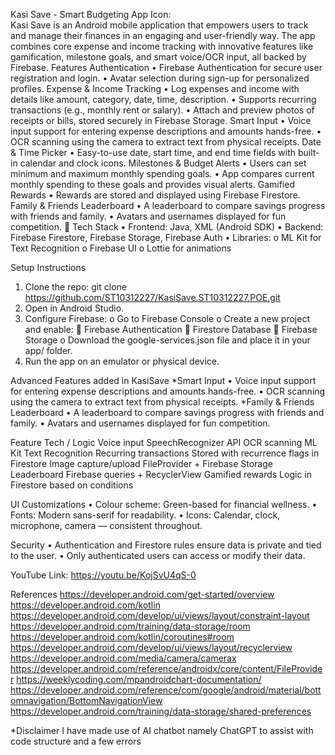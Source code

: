 Kasi Save - Smart Budgeting App
Icon:  
Kasi Save is an Android mobile application that empowers users to track and manage their finances in an engaging and user-friendly way. The app combines core expense and income tracking with innovative features like gamification, milestone goals, and smart voice/OCR input, all backed by Firebase.
Features
Authentication
•	Firebase Authentication for secure user registration and login.
•	Avatar selection during sign-up for personalized profiles.
Expense & Income Tracking
•	Log expenses and income with details like amount, category, date, time, description.
•	Supports recurring transactions (e.g., monthly rent or salary).
•	Attach and preview photos of receipts or bills, stored securely in Firebase Storage.
Smart Input
•	Voice input support for entering expense descriptions and amounts hands-free.
•	OCR scanning using the camera to extract text from physical receipts.
Date & Time Picker
•	Easy-to-use date, start time, and end time fields with built-in calendar and clock icons.
Milestones & Budget Alerts
•	Users can set minimum and maximum monthly spending goals.
•	App compares current monthly spending to these goals and provides visual alerts.
Gamified Rewards
•	Rewards are stored and displayed using Firebase Firestore.
Family & Friends Leaderboard
•	A leaderboard to compare savings progress with friends and family.
•	Avatars and usernames displayed for fun competition.
🔧 Tech Stack
•	Frontend: Java, XML (Android SDK)
•	Backend: Firebase Firestore, Firebase Storage, Firebase Auth
•	Libraries:
o	ML Kit for Text Recognition
o	Firebase UI
o	Lottie for animations

Setup Instructions
1.	Clone the repo:
git clone https://github.com/ST10312227/KasiSave.ST10312227.POE.git
2.	Open in Android Studio.
3.	Configure Firebase:
o	Go to Firebase Console
o	Create a new project and enable:
	Firebase Authentication
	Firestore Database
	Firebase Storage
o	Download the google-services.json file and place it in your app/ folder.
4.	Run the app on an emulator or physical device.


Advanced Features added in KasiSave
*Smart Input
•	Voice input support for entering expense descriptions and amounts hands-free.
•	OCR scanning using the camera to extract text from physical receipts.
*Family & Friends Leaderboard
•	A leaderboard to compare savings progress with friends and family.
•	Avatars and usernames displayed for fun competition.

Feature	Tech / Logic
Voice input	SpeechRecognizer API
OCR scanning	ML Kit Text Recognition
Recurring transactions	Stored with recurrence flags in Firestore
Image capture/upload	FileProvider + Firebase Storage
Leaderboard	Firebase queries + RecyclerView
Gamified rewards	Logic in Firestore based on conditions

UI Customizations
•	Colour scheme: Green-based for financial wellness.
•	Fonts: Modern sans-serif for readability.
•	Icons: Calendar, clock, microphone, camera — consistent throughout.

Security
•	Authentication and Firestore rules ensure data is private and tied to the user.
•	Only authenticated users can access or modify their data.


YouTube Link: https://youtu.be/KojSvU4qS-0

References 
https://developer.android.com/get-started/overview
https://developer.android.com/kotlin 
https://developer.android.com/develop/ui/views/layout/constraint-layout 
https://developer.android.com/training/data-storage/room 
https://developer.android.com/kotlin/coroutines#room 
https://developer.android.com/develop/ui/views/layout/recyclerview 
https://developer.android.com/media/camera/camerax 
https://developer.android.com/reference/androidx/core/content/FileProvider 
https://weeklycoding.com/mpandroidchart-documentation/ 
https://developer.android.com/reference/com/google/android/material/bottomnavigation/BottomNavigationView 
https://developer.android.com/training/data-storage/shared-preferences

*Disclaimer I have made use of AI chatbot namely ChatGPT to assist with code structure and a few errors
